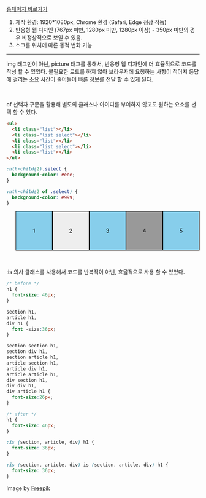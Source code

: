 [홈페이지 바로가기](http://hansan529.github.io/Wallet/index.html)

1. 제작 환경: 1920\*1080px, Chrome 환경 (Safari, Edge 정상 작동)
2. 반응형 웹 디자인 (767px 미만, 1280px 미만, 1280px 이상) - 350px 미만의 경우 비정상적으로 보일 수 있음.
3. 스크롤 위치에 따른 동적 변화 기능

---

img 태그만이 아닌, picture 태그를 통해서, 반응형 웹 디자인에 더 효율적으로 코드를 작성 할 수 있었다.
불필요한 로드를 하지 않아 브라우저에 요청하는 사항이 적어져 응답에 걸리는 소요 시간이 줄어들어 빠른 정보를 전달 할 수 있게 된다.

<br>

of 선택자 구문을 활용해 별도의 클래스나 아이디를 부여하지 않고도 원하는 요소를 선택 할 수 있다.

```html
<ul>
  <li class="list"></li>
  <li class="list select"></li>
  <li class="list"></li>
  <li class="list select"></li>
  <li class="list"></li>
</ul>
```

```css
:nth-child(2).select {
  background-color: #eee;
}

:nth-child(2 of .select) {
  background-color: #999;
}
```

  <ul>
    <li class="list">1</li>
    <li class="list select">2</li>
    <li class="list">3</li>
    <li class="list select">4</li>
    <li class="list">5</li>
  </ul>

<style>
  ul {
    display: flex;
    justify-content: space-evenly;
  }
  .list {
    list-style: none;
    width: 100px;
    height: 100px;
    background-color: skyblue;
    border: 1px solid #000;
    color: #000;
    text-align: center;
    line-height: 100px;
  }
  :nth-child(2).select {
  background-color: #eee;
  }
  
  :nth-child(2 of .select) {
  background-color: #999;
  }
</style>

<br>

:is 의사 클래스를 사용해서 코드를 반복적이 아닌, 효율적으로 사용 할 수 있었다.

```css
/* before */
h1 {
  font-size: 46px;
}

section h1,
article h1,
div h1 {
  font -size:36px;
}

section section h1,
section div h1,
section article h1,
article section h1,
article div h1,
article article h1,
div section h1,
div div h1,
div article h1 {
  font-size:26px;
}
```

```css
/* after */
h1 {
  font-size: 46px;
}

:is (section, article, div) h1 {
  font-size: 36px;
}

:is (section, article, div) is (section, article, div) h1 {
  font-size: 36px;
}
```

Image by
<a
      href="https://www.freepik.com/free-vector/collection-monochrome-flat-design-book-logo_12067421.htm#query=university%20symbol&position=13&from_view=keyword&track=ais"
      >Freepik</a
    >
